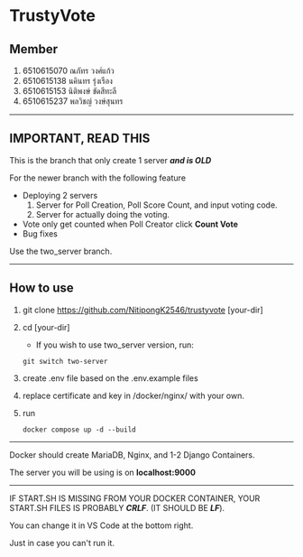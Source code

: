 # TrustyVote

## Member

1. 6510615070 ณภัทร วงศ์แก้ว
1. 6510615138 นคินทร รุ่งเรือง
1. 6510615153 นิติพงษ์ ขัดสีทะลี
1. 6510615237 พลวิชญ์ วงษ์สุนทร

---
## IMPORTANT, READ THIS

This is the branch that only create 1 server ***and is OLD***

For the newer branch with the following feature

- Deploying 2 servers
    1. Server for Poll Creation, Poll Score Count, and input voting code.
    1. Server for actually doing the voting.
- Vote only get counted when Poll Creator click **Count Vote**
- Bug fixes 

Use the two_server branch.

---
## How to use

1. git clone https://github.com/NitipongK2546/trustyvote \[your-dir]

1. cd [your-dir]

    - If you wish to use two_server version, run:
    ```
    git switch two-server
    ```

1. create .env file based on the .env.example files

1. replace certificate and key in /docker/nginx/ with your own.

1. run 
    ```
    docker compose up -d --build
    ```

---

Docker should create MariaDB, Nginx, and 1-2 Django Containers.

The server you will be using is on **localhost:9000**

---

IF START.SH IS MISSING FROM YOUR DOCKER CONTAINER, YOUR START.SH FILES IS PROBABLY ***CRLF***. (IT SHOULD BE ***LF***).

You can change it in VS Code at the bottom right.

Just in case you can't run it.